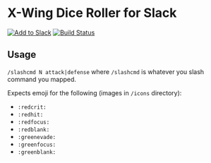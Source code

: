 # X-Wing Dice Roller for Slack

[![Add to Slack](https://platform.slack-edge.com/img/add_to_slack.png)](https://slack.com/oauth/authorize?client_id=51335116965.157820286801&scope=commands+team%3Aread)
[![Build Status](https://travis-ci.org/geordanr/slack-xwroll.png)](https://travis-ci.org/geordanr/slack-xwroll)

## Usage

`/slashcmd N attack|defense` where `/slashcmd` is whatever you slash command you mapped.

Expects emoji for the following (images in `/icons` directory):

- `:redcrit:`
- `:redhit:`
- `:redfocus:`
- `:redblank:`
- `:greenevade:`
- `:greenfocus:`
- `:greenblank:`
